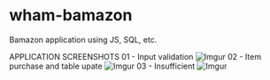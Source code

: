 # wham-bamazon
Bamazon application using JS, SQL, etc.

APPLICATION SCREENSHOTS
01 - Input validation
![Imgur](http://i.imgur.com/jPVIstn.gif)
02 -  Item purchase and table upate
![Imgur](http://i.imgur.com/zej0ouS.gif)
03 - Insufficient
![Imgur](http://i.imgur.com/k2WyzOc.gif)